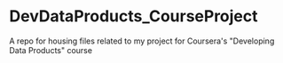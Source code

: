 # DevDataProducts_CourseProject
A repo for housing files related to my project for Coursera's "Developing Data Products" course 
